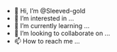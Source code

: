 - 👋 Hi, I’m @Sleeved-gold
- 👀 I’m interested in ...
- 🌱 I’m currently learning ...
- 💞️ I’m looking to collaborate on ...
- 📫 How to reach me ...

<!---
Sleeved-gold/Sleeved-gold is a ✨ special ✨ repository because its `README.md` (this file) appears on your GitHub profile.
You can click the Preview link to take a look at your changes.
--->
